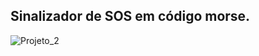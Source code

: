 ## Sinalizador de SOS em código morse.
![Projeto_2](https://user-images.githubusercontent.com/92393578/162498804-33f0ef1e-d538-48d8-8090-be171e8842c3.png)
